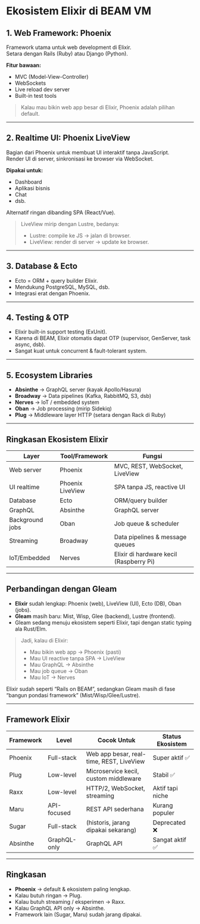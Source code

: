 # Ekosistem Elixir di BEAM VM

## 1. Web Framework: Phoenix

Framework utama untuk web development di Elixir.  
Setara dengan Rails (Ruby) atau Django (Python).

**Fitur bawaan:**
- MVC (Model-View-Controller)
- WebSockets
- Live reload dev server
- Built-in test tools

> Kalau mau bikin web app besar di Elixir, Phoenix adalah pilihan default.

---

## 2. Realtime UI: Phoenix LiveView

Bagian dari Phoenix untuk membuat UI interaktif tanpa JavaScript.  
Render UI di server, sinkronisasi ke browser via WebSocket.

**Dipakai untuk:**
- Dashboard
- Aplikasi bisnis
- Chat
- dsb.

Alternatif ringan dibanding SPA (React/Vue).

> LiveView mirip dengan Lustre, bedanya:
> - Lustre: compile ke JS → jalan di browser.
> - LiveView: render di server → update ke browser.

---

## 3. Database & Ecto

- Ecto = ORM + query builder Elixir.
- Mendukung PostgreSQL, MySQL, dsb.
- Integrasi erat dengan Phoenix.

---

## 4. Testing & OTP

- Elixir built-in support testing (ExUnit).
- Karena di BEAM, Elixir otomatis dapat OTP (supervisor, GenServer, task async, dsb).
- Sangat kuat untuk concurrent & fault-tolerant system.

---

## 5. Ecosystem Libraries

- **Absinthe** → GraphQL server (kayak Apollo/Hasura)
- **Broadway** → Data pipelines (Kafka, RabbitMQ, S3, dsb)
- **Nerves** → IoT / embedded system
- **Oban** → Job processing (mirip Sidekiq)
- **Plug** → Middleware layer HTTP (setara dengan Rack di Ruby)

---

## Ringkasan Ekosistem Elixir

| Layer            | Tool/Framework    | Fungsi                                      |
|------------------|------------------|----------------------------------------------|
| Web server       | Phoenix          | MVC, REST, WebSocket, LiveView               |
| UI realtime      | Phoenix LiveView | SPA tanpa JS, reactive UI                    |
| Database         | Ecto             | ORM/query builder                            |
| GraphQL          | Absinthe         | GraphQL server                               |
| Background jobs  | Oban             | Job queue & scheduler                        |
| Streaming        | Broadway         | Data pipelines & message queues              |
| IoT/Embedded     | Nerves           | Elixir di hardware kecil (Raspberry Pi)      |

---

## Perbandingan dengan Gleam

- **Elixir** sudah lengkap: Phoenix (web), LiveView (UI), Ecto (DB), Oban (jobs).
- **Gleam** masih baru: Mist, Wisp, Glee (backend), Lustre (frontend).
- Gleam sedang menuju ekosistem seperti Elixir, tapi dengan static typing ala Rust/Elm.

> Jadi, kalau di Elixir:
> - Mau bikin web app → Phoenix (pasti)
> - Mau UI reactive tanpa SPA → LiveView
> - Mau GraphQL → Absinthe
> - Mau job queue → Oban
> - Mau IoT → Nerves

Elixir sudah seperti “Rails on BEAM”, sedangkan Gleam masih di fase “bangun pondasi framework” (Mist/Wisp/Glee/Lustre).

---

## Framework Elixir

| Framework | Level      | Cocok Untuk                                   | Status Ekosistem      |
|-----------|------------|-----------------------------------------------|-----------------------|
| Phoenix   | Full-stack | Web app besar, real-time, REST, LiveView      | Super aktif ✅         |
| Plug      | Low-level  | Microservice kecil, custom middleware         | Stabil ✅              |
| Raxx      | Low-level  | HTTP/2, WebSocket, streaming                  | Aktif tapi niche      |
| Maru      | API-focused| REST API sederhana                            | Kurang populer        |
| Sugar     | Full-stack | (historis, jarang dipakai sekarang)           | Deprecated ❌          |
| Absinthe  | GraphQL-only| GraphQL API                                  | Sangat aktif ✅        |

---

## Ringkasan

- **Phoenix** → default & ekosistem paling lengkap.
- Kalau butuh ringan → Plug.
- Kalau butuh streaming / eksperimen → Raxx.
- Kalau GraphQL API only → Absinthe.
- Framework lain (Sugar, Maru) sudah jarang dipakai.
